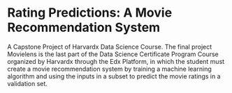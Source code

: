 # Rating Predictions: A Movie Recommendation System
A Capstone Project of Harvardx Data Science Course. 
The final project Movielens is the last part of the Data Science Certificate Program Course organized by Harvardx through the Edx Platform, in which the student must create a movie recommendation system by training a machine learning algorithm and using the inputs in a subset to predict the movie ratings in a validation set.

